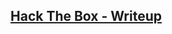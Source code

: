 ## [Hack The Box - Writeup](https://github.com/sarathlalup/Penetration-Testing/blob/master/CTF/HTB/J.md)
